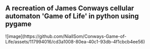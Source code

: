 <h2>A recreation of James Conways cellular automaton 'Game of Life' in python using pygame</h2>
![image](https://github.com/NiallSom/Conways-Game-of-Life/assets/117994016/cd3a1008-80ea-40c1-93db-4f1cbcb4ee56)
